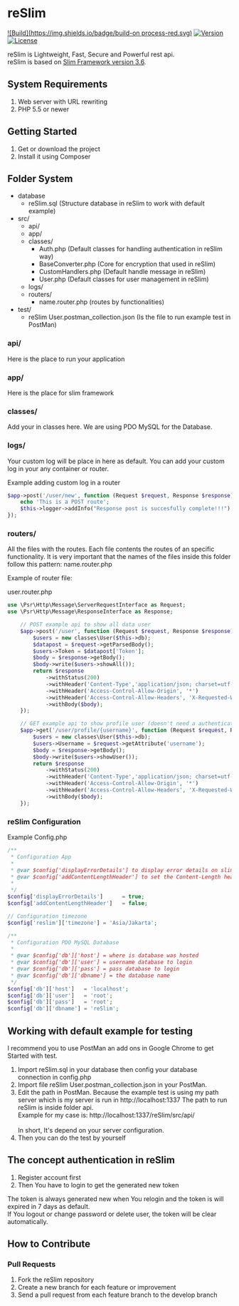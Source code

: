 reSlim
=======
[![Build](https://img.shields.io/badge/build-on process-red.svg)](https://github.com/aalfiann/reSlim)
[![Version](https://img.shields.io/badge/version-1.1.0-red.svg)](https://github.com/aalfiann/reSlim)
[![License](https://img.shields.io/badge/license-MIT-blue.svg)](https://github.com/aalfiann/reSlim/blob/master/license.md)

reSlim is Lightweight, Fast, Secure and Powerful rest api.<br>
reSlim is based on [Slim Framework version 3.6](http://www.slimframework.com/).<br>

System Requirements
---------------
1. Web server with URL rewriting
2. PHP 5.5 or newer


Getting Started
---------------
1. Get or download the project
2. Install it using Composer

Folder System
---------------
* database
    * reSlim.sql (Structure database in reSlim to work with default example)
* src/
    * api/
    * app/
    * classes/
        * Auth.php (Default classes for handling authentication in reSlim way)
        * BaseConverter.php (Core for encryption that used in reSlim)
        * CustomHandlers.php (Default handle message in reSlim)
        * User.php (Default classes for user management in reSlim)
    * logs/
    * routers/
	    * name.router.php (routes by functionalities)
* test/
    * reSlim User.postman_collection.json (Is the file to run example test in PostMan)

### api/
    
Here is the place to run your application

### app/

Here is the place for slim framework

### classes/

Add your in classes here.
We are using PDO MySQL for the Database.


### logs/

Your custom log will be place in here as default.
You can add your custom log in your any container or router.

Example adding custom log in a router
```php
$app->post('/user/new', function (Request $request, Response $response) {
    echo 'This is a POST route';
    $this->logger->addInfo("Response post is succesfully complete!!!");
});
```

### routers/

All the files with the routes. Each file contents the routes of an specific functionality.
It is very important that the names of the files inside this folder follow this pattern: name.router.php

Example of router file:

user.router.php

```php
use \Psr\Http\Message\ServerRequestInterface as Request;
use \Psr\Http\Message\ResponseInterface as Response;

    // POST example api to show all data user
    $app->post('/user', function (Request $request, Response $response) {
        $users = new classes\User($this->db);
        $datapost = $request->getParsedBody();
        $users->Token = $datapost['Token'];
        $body = $response->getBody();
        $body->write($users->showAll());
        return $response
            ->withStatus(200)
            ->withHeader('Content-Type','application/json; charset=utf-8')
            ->withHeader('Access-Control-Allow-Origin', '*')
            ->withHeader('Access-Control-Allow-Headers', 'X-Requested-With, Content-Type, Accept, Origin, Authorization')
            ->withBody($body);
    });

    // GET example api to show profile user (doesn't need a authentication)
    $app->get('/user/profile/{username}', function (Request $request, Response $response) {
        $users = new classes\User($this->db);
        $users->Username = $request->getAttribute('username');
        $body = $response->getBody();
        $body->write($users->showUser());
        return $response
            ->withStatus(200)
            ->withHeader('Content-Type','application/json; charset=utf-8')
            ->withHeader('Access-Control-Allow-Origin', '*')
            ->withHeader('Access-Control-Allow-Headers', 'X-Requested-With, Content-Type, Accept, Origin, Authorization')
            ->withBody($body);
    });
```

### reSlim Configuration

Example Config.php
```php
/** 
 * Configuration App
 *
 * @var $config['displayErrorDetails'] to display error details on slim
 * @var $config['addContentLengthHeader'] to set the Content-Length header which makes Slim behave more predictably
 * 
 */
$config['displayErrorDetails']      = true;
$config['addContentLengthHeader']   = false;

// Configuration timezone
$config['reslim']['timezone'] = 'Asia/Jakarta';

/** 
 * Configuration PDO MySQL Database
 *
 * @var $config['db']['host'] = where is database was hosted
 * @var $config['db']['user'] = username database to login
 * @var $config['db']['pass'] = pass database to login
 * @var $config['db']['dbname'] = the database name
 */
$config['db']['host']   = 'localhost';
$config['db']['user']   = 'root';
$config['db']['pass']   = 'root';
$config['db']['dbname'] = 'reSlim';
```

Working with default example for testing
-----------------
I recommend you to use PostMan an add ons in Google Chrome to get Started with test.

1. Import reSlim.sql in your database then config your database connection in config.php
2. Import file reSlim User.postman_collection.json in your PostMan.
3. Edit the path in PostMan. Because the example test is using my path server which is my server is run in http://localhost:1337 
    The path to run reSlim is inside folder api.<br> 
    Example for my case is: http://localhost:1337/reSlim/src/api/<br><br>
    In short, It's depend on your server configuration.
4. Then you can do the test by yourself

The concept authentication in reSlim
-----------------

1. Register account first
2. Then You have to login to get the generated new token

The token is always generated new when You relogin and the token is will expired in 7 days as default.<br>
If You logout or change password or delete user, the token will be clear automatically.

How to Contribute
-----------------
### Pull Requests

1. Fork the reSlim repository
2. Create a new branch for each feature or improvement
3. Send a pull request from each feature branch to the develop branch